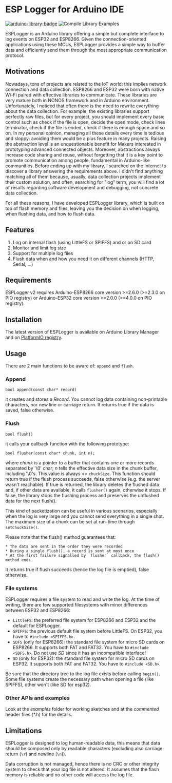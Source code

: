 # ESP Logger for Arduino IDE

[![arduino-library-badge](https://www.ardu-badge.com/badge/ESP%20Logger.svg)](https://www.ardu-badge.com/badge/ESP%20Logger.svg) ![Compile Library Examples](https://github.com/fabianoriccardi/ESPLogger/actions/workflows/LibraryBuild.yml/badge.svg)

ESPLogger is an Arduino library offering a simple but complete interface to log events on ESP32 and ESP8266. Given the connection-oriented applications using these MCUs, ESPLogger provides a simple way to buffer data and efficiently send them through the most appropriate communication protocol.

## Motivations

Nowadays, tons of projects are related to the IoT world: this implies network connection and data collection. ESP8266 and ESP32 were born with native Wi-Fi paired with effective libraries to communicate. These libraries are very mature both in NONOS framework and in Arduino environment. Unfortunately, I noticed that often there is the need to rewrite everything about the data collection. For example, the existing libraries support perfectly raw files, but for every project, you should implement every basic control such as check if the file is open, decide the open mode, check lines terminator, check if the file is ended, check if there is enough space and so on. In my personal opinion, managing all these details every time is tedious and sloppy: avoiding them would be a plus feature in many projects. Raising the abstraction level is an unquestionable benefit for Makers interested in prototyping advanced connected objects. Moreover, abstractions always increase code sharing and reuse, without forgetting that it is a key point to promote communication among people, fundamental in Arduino-like communities. Before ending up with my library, I searched on the Internet to discover a library answering the requirements above. I didn't find anything matching all of them because, usually, data collection projects implement their custom solution, and often, searching for "log" term, you will find a lot of results regarding software development and debugging, not concrete data collection.

For all these reasons, I have developed ESPLogger library, which is built on top of flash memory and files, leaving you the decision on when logging, when flushing data, and how to flush data.

## Features

1. Log on internal flash (using LittleFS or SPIFFS) and or on SD card
2. Monitor and limit log size
3. Support for multiple log files
4. Flush data when and how you need it on different channels (HTTP, Serial, ...)

## Requirements

ESPLogger v2 requires Arduino-ESP8266 core version >=2.6.0 (>=2.3.0 on PIO registry) or Arduino-ESP32 core version >=2.0.0 (>=4.0.0 on PIO registry).

## Installation

The latest version of ESPLogger is available on Arduino Library Manager and on [PlatformIO registry](https://platformio.org/lib/show/5879/ESP%20Logger).

## Usage

There are 2 main functions to be aware of: `append` and `flush`.

### Append

    bool append(const char* record)

it creates and stores a *Record*. You cannot log data containing non-printable characters, nor new line or carriage return. It returns true if the data is saved, false otherwise.

### Flush

    bool flush()

it calls your callback function with the following prototype:

    bool flusher(const char* chunk, int n);

where *chunk* is a pointer to a buffer that contains one or more records separated by '\0' char; *n* tells the effective data size in the chunk buffer, including '\0's. This value is always <= `chuckSize`. This function should return true if the flush process succeeds, false otherwise (e.g. the server wasn't reachable). If true is returned, the library deletes the flushed data and, if other data are available, it calls `flusher()` again, otherwise it stops. If false, the library stops the flushing process and preserves the unflushed data for the next flush().

This kind of packetization can be useful in various scenarios, especially when the log is very large and you cannot send everything in a single shot. The maximum size of a chunk can be set at run-time through `setChuckSize()`.

Please note that the flush() method guarantees that:

    * The data are sent in the order they were recorded 
    * During a single flush(), a record is sent at most once
    * At the first failure signalled by `flusher` callback, the flush() method ends

It returns true if flush succeeds (hence the log file is emptied), false otherwise.

### File systems

ESPLogger requires a file system to read and write the log. At the time of writing, there are few supported filesystems with minor differences between ESP32 and ESP8266:

* `LittleFS`: the preferred file system for ESP8266 and ESP32 and the default for ESPLogger.
* `SPIFFS`: the previous default file system before LittleFS. On ESP32, you have to `#include <SPIFFS.h>`.
* `SDFS` (only for ESP8266): the standard file system for micro SD cards on ESP8266. It supports both FAT and FAT32. You have to `#include <SDFS.h>`. Do not use *SD* since it has an incompatible interface!
* `SD` (only for ESP32): the standard file system for micro SD cards on ESP32. It supports both FAT and FAT32. You have to `#include <SD.h>`.

Be sure that the directory tree to the log file exists before calling `begin()`. Some file systems create the necessary path when opening a file (like SPIFFS), other won't (like SD for esp32).

### Other APIs and examples

Look at the *examples* folder for working sketches and at the *commented* header files (*.h) for the details.

## Limitations

ESPLogger is designed to log human-readable data, this means that data should be composed only by readable characters (excluding also carriage return (`\r`) and newline (`\n`)).

Data corruption is not managed, hence there is no CRC or other integrity system to check that your log file is not altered. It assumes that the flash memory is reliable and no other code will access the log file.
